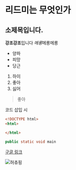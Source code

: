 # 리드미는 무엇인가
## 소제목입니다.

**강조강조**입니다
*메롱*메롱메롱

- 양파
- 피망
- 당근

1. 하이
2. 좋아
3. 싫어

> 좋아

코드 삽입 시
```html
<!DOCTYPE html>
<html>

</html>
```

```java
public static void main
```

[구글 링크](https://google.com)

![허츄핑](https://encrypted-tbn0.gstatic.com/images?q=tbn:ANd9GcSy-03qOkHZDe980uR5OR7Wh_GE6ZJKDMmmUg&s)
